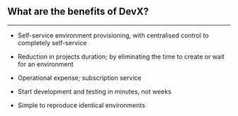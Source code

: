 ## **What are the benefits of DevX?**

----------

- Self-service environment provisioning, with centralised control to completely self-service

- Reduction in projects duration; by eliminating the time to create or wait for an environment

- Operational expense; subscription service 

- Start development and testing in minutes, not weeks

- Simple to reproduce identical environments
